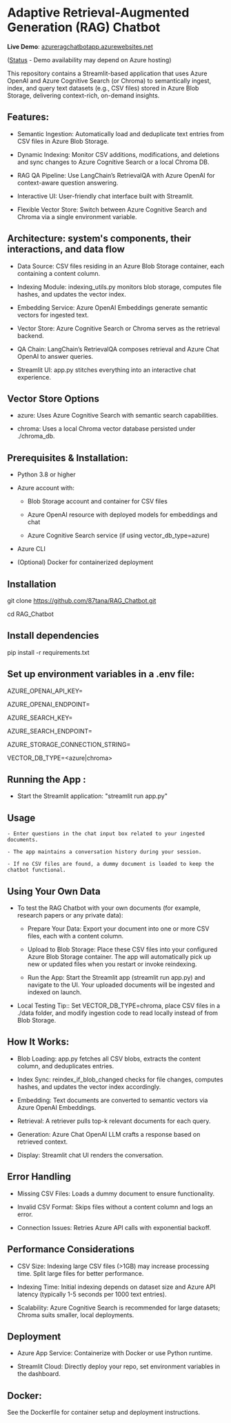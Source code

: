 # Adaptive Retrieval-Augmented Generation (RAG) Chatbot

**Live Demo**: [azureragchatbotapp.azurewebsites.net](https://azureragchatbotapp.azurewebsites.net) 

([Status](https://status.azure.com) - Demo availability may depend on Azure hosting)

This repository contains a Streamlit-based application that uses Azure OpenAI and Azure Cognitive Search (or Chroma) to semantically ingest, index, and query text datasets (e.g., CSV files) stored in Azure Blob Storage, delivering context-rich, on-demand insights.

## Features:

- Semantic Ingestion: Automatically load and deduplicate text entries from CSV files in Azure Blob Storage.

- Dynamic Indexing: Monitor CSV additions, modifications, and deletions and sync changes to Azure Cognitive Search or a local Chroma DB.

- RAG QA Pipeline: Use LangChain’s RetrievalQA with Azure OpenAI for context-aware question answering.

- Interactive UI: User-friendly chat interface built with Streamlit.

- Flexible Vector Store: Switch between Azure Cognitive Search and Chroma via a single environment variable.

## Architecture: system's components, their interactions, and data flow

   - Data Source: CSV files residing in an Azure Blob Storage container, each containing a content column.

   - Indexing Module: indexing_utils.py monitors blob storage, computes file hashes, and updates the vector index.

   - Embedding Service: Azure OpenAI Embeddings generate semantic vectors for ingested text.

   - Vector Store: Azure Cognitive Search or Chroma serves as the retrieval backend.

   - QA Chain: LangChain’s RetrievalQA composes retrieval and Azure Chat OpenAI to answer queries.

   - Streamlit UI: app.py stitches everything into an interactive chat experience.

## Vector Store Options 

- azure: Uses Azure Cognitive Search with semantic search capabilities.

- chroma: Uses a local Chroma vector database persisted under ./chroma_db.

## Prerequisites & Installation:

- Python 3.8 or higher

- Azure account with:

    - Blob Storage account and container for CSV files

    - Azure OpenAI resource with deployed models for embeddings and chat

    - Azure Cognitive Search service (if using vector_db_type=azure)

- Azure CLI
- (Optional) Docker for containerized deployment

## Installation

git clone https://github.com/87tana/RAG_Chatbot.git

cd RAG_Chatbot

## Install dependencies

pip install -r requirements.txt

## Set up environment variables in a .env file:

AZURE_OPENAI_API_KEY=<your-key>

AZURE_OPENAI_ENDPOINT=<your-endpoint>

AZURE_SEARCH_KEY=<your-key>

AZURE_SEARCH_ENDPOINT=<your-endpoint>

AZURE_STORAGE_CONNECTION_STRING=<your-connection-string>

VECTOR_DB_TYPE=<azure|chroma>

## Running the App : 

- Start the Streamlit application: "streamlit run app.py"

## Usage

    - Enter questions in the chat input box related to your ingested documents.

    - The app maintains a conversation history during your session.

    - If no CSV files are found, a dummy document is loaded to keep the chatbot functional.

## Using Your Own Data

- To test the RAG Chatbot with your own documents (for example, research papers or any private data):

    - Prepare Your Data: Export your document into one or more CSV files, each with a content column.

    - Upload to Blob Storage: Place these CSV files into your configured Azure Blob Storage container. The app will automatically pick up new or updated files when you restart or invoke reindexing.

    - Run the App: Start the Streamlit app (streamlit run app.py) and navigate to the UI. Your uploaded documents will be ingested and indexed on launch.

- Local Testing Tip:: Set VECTOR_DB_TYPE=chroma, place CSV files in a ./data folder, and modify ingestion code to read locally instead of from Blob Storage.

## How It Works:

- Blob Loading: app.py fetches all CSV blobs, extracts the content column, and deduplicates entries.

- Index Sync: reindex_if_blob_changed checks for file changes, computes hashes, and updates the vector index accordingly.

- Embedding: Text documents are converted to semantic vectors via Azure OpenAI Embeddings.

- Retrieval: A retriever pulls top-k relevant documents for each query.

- Generation: Azure Chat OpenAI LLM crafts a response based on retrieved context.

- Display: Streamlit chat UI renders the conversation.

## Error Handling

- Missing CSV Files: Loads a dummy document to ensure functionality.

- Invalid CSV Format: Skips files without a content column and logs an error.

- Connection Issues: Retries Azure API calls with exponential backoff.

## Performance Considerations

- CSV Size: Indexing large CSV files (>1GB) may increase processing time. Split large files for better performance.

- Indexing Time: Initial indexing depends on dataset size and Azure API latency (typically 1-5 seconds per 1000 text entries).

- Scalability: Azure Cognitive Search is recommended for large datasets; Chroma suits smaller, local deployments.

## Deployment

- Azure App Service: Containerize with Docker or use Python runtime.

- Streamlit Cloud: Directly deploy your repo, set environment variables in the dashboard.

## Docker:

See the Dockerfile for container setup and deployment instructions.



